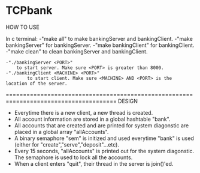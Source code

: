 # TCPbank

HOW TO USE

In c terminal:
	-"make all" to make bankingServer and bankingClient.
	-"make bankingServer" for bankingServer. 
	-"make bankingClient" for bankingClient.
	-"make clean" to clean bankingServer and bankingClient.

	-"./bankingServer <PORT>" 
		to start server. Make sure <PORT> is greater than 8000.
	-"./bankingClient <MACHINE> <PORT>"
        	to start client. Make sure <MACHINE> AND <PORT> is the location of the server.

======================================================================================
DESIGN
  - Everytime there is a new client, a new thread is created.
  - All account information are stored in a global hashtable "bank".
  - All accounts that are created and are printed for system diagonstic are placed in a global array "allAccounts".
  - A binary semaphore "sem" is initized and used everytime "bank" is used (either for "create","serve","deposit"...etc).
  - Every 15 seconds, "allAccounts" is printed out for the system diagonstic. The semaphore is used to lock all the accounts.
  - When a client enters "quit", their thread in the server is join()'ed.
